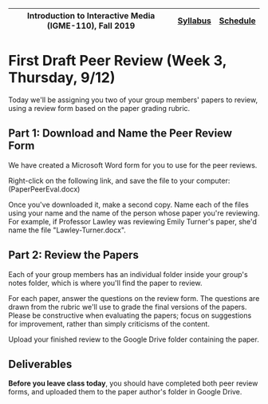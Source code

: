 |  Introduction to Interactive Media (IGME-110), Fall 2019 | [Syllabus](https://lawleyfall2019.github.io/110-fall2019/) | [Schedule](https://lawleyfall2019.github.io/110-fall2019/schedule.html) |
|----|----|----|

# First Draft Peer Review (Week 3, Thursday, 9/12)

Today we'll be assigning you two of your group members' papers to review, using a review form based on the paper grading rubric.  

## Part 1: Download and Name the Peer Review Form

We have created a Microsoft Word form for you to use for the peer reviews. 

Right-click on the following link, and save the file to your computer: (PaperPeerEval.docx)

Once you've downloaded it, make a second copy. Name each of the files using your name and the name of the person whose paper you're reviewing. For example, if Professor Lawley was reviewing Emily Turner's paper, she'd name the file "Lawley-Turner.docx". 

## Part 2: Review the Papers

Each of your group members has an individual folder inside your group's notes folder, which is where you'll find the paper to review. 

For each paper, answer the questions on the review form. The questions are drawn from the rubric we'll use to grade the final versions of the papers. Please be constructive when evaluating the papers; focus on suggestions for improvement, rather than simply criticisms of the content. 

Upload your finished review to the Google Drive folder containing the paper. 


## Deliverables

**Before you leave class today**, you should have completed both peer review forms, and uploaded them to the paper author's folder in Google Drive. 

